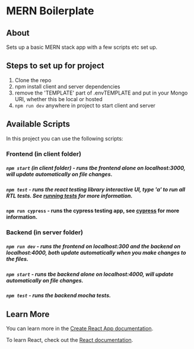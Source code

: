 # MERN Boilerplate

## About

Sets up a basic MERN stack app with a few scripts etc set up.

## Steps to set up for project

1. Clone the repo
2. npm install client and server dependencies
3. remove the 'TEMPLATE' part of .envTEMPLATE and put in your Mongo URI, whether this be local or hosted
4. `npm run dev` anywhere in project to start client and server

## Available Scripts

In this project you can use the following scripts:

### Frontend (in client folder)

##### `npm start` (in client folder) - runs tbe frontend alone on localhost:3000, will update automatically on file changes.

##### `npm test` - runs the react testing library interactive UI, type 'a' to run all RTL tests. See [running tests](https://facebook.github.io/create-react-app/docs/running-tests) for more information.

#### `npm run cypress` - runs the cypress testing app, see [cypress](https://www.cypress.io/) for more information.

### Backend (in server folder)

##### `npm run dev` - runs the frontend on localhost:300 and the backend on localhost:4000, both update automatically when you make changes to the files.

##### `npm start` - runs tbe backend alone on localhost:4000, will update automatically on file changes.

##### `npm test` - runs the backend mocha tests.

## Learn More

You can learn more in the [Create React App documentation](https://facebook.github.io/create-react-app/docs/getting-started).

To learn React, check out the [React documentation](https://reactjs.org/).
